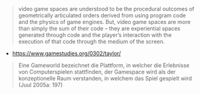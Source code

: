 > video game spaces are understood to be the procedural outcomes of geometrically articulated orders derived from using program code and the physics of game engines. But, video game spaces are more than simply the sum of their code – they are experiential spaces generated through code and the player’s interaction with the execution of that code through the medium of the screen.

- https://www.gamestudies.org/0302/taylor/

> Eine Gameworld bezeichnet die Plattform, in welcher die Erlebnisse von Computerspielen stattfinden, der Gamespace wird als der konzeptionelle Raum verstanden, in welchem das Spiel gespielt wird (Juul 2005a: 197)